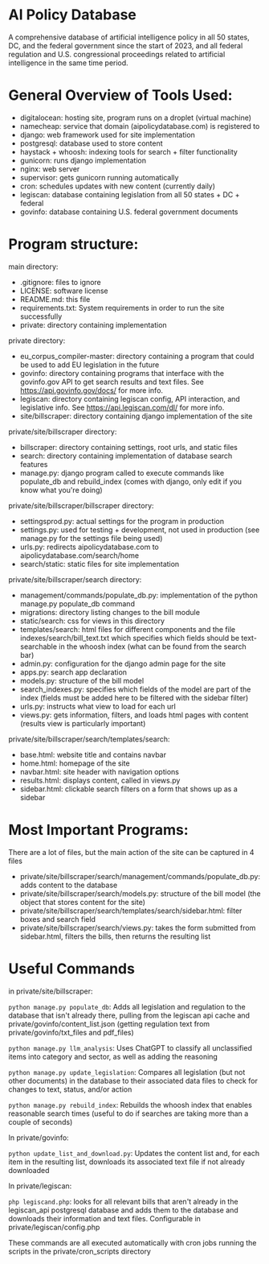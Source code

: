 # AI Policy Database
A comprehensive database of artificial intelligence policy in all 50 states, DC, and the federal government since the start of 2023, and all federal regulation and U.S. congressional proceedings related to artificial intelligence in the same time period.

# General Overview of Tools Used:
- digitalocean: hosting site, program runs on a droplet (virtual machine)
- namecheap: service that domain (aipolicydatabase.com) is registered to
- django: web framework used for site implementation
- postgresql: database used to store content
- haystack + whoosh: indexing tools for search + filter functionality
- gunicorn: runs django implementation
- nginx: web server
- supervisor: gets gunicorn running automatically
- cron: schedules updates with new content (currently daily)
- legiscan: database containing legislation from all 50 states + DC + federal
- govinfo: database containing U.S. federal government documents

# Program structure:
main directory:
- .gitignore: files to ignore
- LICENSE: software license
- README.md: this file
- requirements.txt: System requirements in order to run the site successfully
- private: directory containing implementation

private directory:
- eu_corpus_compiler-master: directory containing a program that could be used to add EU legislation in the future
- govinfo: directory containing programs that interface with the govinfo.gov API to get search results and text files. See https://api.govinfo.gov/docs/ for more info.
- legiscan: directory containing legiscan config, API interaction, and legislative info. See https://api.legiscan.com/dl/ for more info.
- site/billscraper: directory containing django implementation of the site

private/site/billscraper directory:
- billscraper: directory containing settings, root urls, and static files
- search: directory containing implementation of database search features
- manage.py: django program called to execute commands like populate_db and rebuild_index (comes with django, only edit if you know what you're doing)

private/site/billscraper/billscraper directory:
- settingsprod.py: actual settings for the program in production
- settings.py: used for testing + development, not used in production (see manage.py for the settings file being used)
- urls.py: redirects aipolicydatabase.com to aipolicydatabase.com/search/home
- search/static: static files for site implementation

private/site/billscraper/search directory:
- management/commands/populate_db.py: implementation of the python manage.py populate_db command
- migrations: directory listing changes to the bill module
- static/search: css for views in this directory
- templates/search: html files for different components and the file indexes/search/bill_text.txt which specifies which fields should be text-searchable in the whoosh index (what can be found from the search bar)
- admin.py: configuration for the django admin page for the site
- apps.py: search app declaration
- models.py: structure of the bill model
- search_indexes.py: specifies which fields of the model are part of the index (fields must be added here to be filtered with the sidebar filter)
- urls.py: instructs what view to load for each url
- views.py: gets information, filters, and loads html pages with content (results view is particularly important)

private/site/billscraper/search/templates/search:
- base.html: website title and contains navbar
- home.html: homepage of the site
- navbar.html: site header with navigation options
- results.html: displays content, called in views.py
- sidebar.html: clickable search filters on a form that shows up as a sidebar

# Most Important Programs:
There are a lot of files, but the main action of the site can be captured in 4 files
- private/site/billscraper/search/management/commands/populate_db.py: adds content to the database
- private/site/billscraper/search/models.py: structure of the bill model (the object that stores content for the site)
- private/site/billscraper/search/templates/search/sidebar.html: filter boxes and search field
- private/site/billscraper/search/views.py: takes the form submitted from sidebar.html, filters the bills, then returns the resulting list


# Useful Commands
in private/site/billscraper:

`python manage.py populate_db`: Adds all legislation and regulation to the database that isn't already there, pulling from the legiscan api cache and private/govinfo/content_list.json (getting regulation text from private/govinfo/txt_files and pdf_files)

`python manage.py llm_analysis`: Uses ChatGPT to classify all unclassified items into category and sector, as well as adding the reasoning

`python manage.py update_legislation`: Compares all legislation (but not other documents) in the database to their associated data files to check for changes to text, status, and/or action 

`python manage.py rebuild_index`: Rebuilds the whoosh index that enables reasonable search times (useful to do if searches are taking more than a couple of seconds)

In private/govinfo:

`python update_list_and_download.py`: Updates the content list and, for each item in the resulting list, downloads its associated text file if not already downloaded

In private/legiscan:

`php legiscand.php`: looks for all relevant bills that aren't already in the legiscan_api postgresql database and adds them to the database and downloads their information and text files. Configurable in private/legiscan/config.php

These commands are all executed automatically with cron jobs running the scripts in the private/cron_scripts directory


